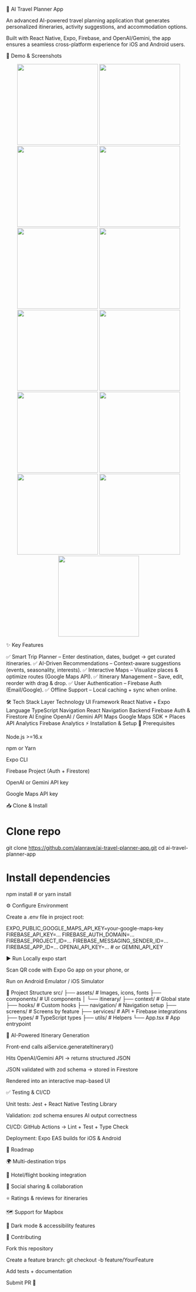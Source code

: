 🧳 AI Travel Planner App

An advanced AI-powered travel planning application that generates personalized itineraries, activity suggestions, and accommodation options.

Built with React Native, Expo, Firebase, and OpenAI/Gemini, the app ensures a seamless cross-platform experience for iOS and Android users.

📸 Demo & Screenshots
<p align="center"> <img src="https://github.com/user-attachments/assets/20954cd8-d90a-4e8e-b329-3e083a732a3b" width="220"> <img src="https://github.com/user-attachments/assets/77eddbf5-3aac-4d65-a504-af29bf2dc1a3" width="220"> <img src="https://github.com/user-attachments/assets/9f357fc5-a9c0-41fa-bf9d-2be4431deab4" width="220"> <img src="https://github.com/user-attachments/assets/cda5f2df-fb9e-4335-9cdd-9ef7d6336e73" width="220"> <img src="https://github.com/user-attachments/assets/c4f76dd5-9925-46af-9456-4b0a39744fb1" width="220"> <img src="https://github.com/user-attachments/assets/5c7f50bd-e4ee-485d-9e15-1f0fbeeb2246" width="220"> <img src="https://github.com/user-attachments/assets/b6b94b3a-095c-4aa0-bdab-1b62b6fc47aa" width="220"> <img src="https://github.com/user-attachments/assets/5caa583b-312f-4f59-837d-3b24490457f7" width="220"> <img src="https://github.com/user-attachments/assets/0321edc1-d7da-4d06-96db-bbb638678135" width="220"> <img src="https://github.com/user-attachments/assets/3c321195-8892-4944-996f-f770907aa400" width="220"> <img src="https://github.com/user-attachments/assets/e48e30cd-83c7-413c-b177-5272906c502b" width="220"> <img src="https://github.com/user-attachments/assets/f41b77c8-5525-4f5d-b448-e50f31fc2b2f" width="220"> <img src="https://github.com/user-attachments/assets/4dab1e8b-7c98-4f27-9447-9c83244e6e45" width="220"> </p>
✨ Key Features

✅ Smart Trip Planner – Enter destination, dates, budget → get curated itineraries.
✅ AI-Driven Recommendations – Context-aware suggestions (events, seasonality, interests).
✅ Interactive Maps – Visualize places & optimize routes (Google Maps API).
✅ Itinerary Management – Save, edit, reorder with drag & drop.
✅ User Authentication – Firebase Auth (Email/Google).
✅ Offline Support – Local caching + sync when online.

🛠️ Tech Stack
Layer	Technology
UI Framework	React Native + Expo
Language	TypeScript
Navigation	React Navigation
Backend	Firebase Auth & Firestore
AI Engine	OpenAI / Gemini API
Maps	Google Maps SDK + Places API
Analytics	Firebase Analytics
⚡ Installation & Setup
🔧 Prerequisites

Node.js >=16.x

npm or Yarn

Expo CLI

Firebase Project (Auth + Firestore)

OpenAI or Gemini API key

Google Maps API key

📥 Clone & Install
# Clone repo
git clone https://github.com/alanrave/ai-travel-planner-app.git
cd ai-travel-planner-app

# Install dependencies
npm install   # or yarn install

⚙️ Configure Environment

Create a .env file in project root:

EXPO_PUBLIC_GOOGLE_MAPS_API_KEY=your-google-maps-key
FIREBASE_API_KEY=...
FIREBASE_AUTH_DOMAIN=...
FIREBASE_PROJECT_ID=...
FIREBASE_MESSAGING_SENDER_ID=...
FIREBASE_APP_ID=...
OPENAI_API_KEY=...   # or GEMINI_API_KEY

▶️ Run Locally
expo start


Scan QR code with Expo Go app on your phone, or

Run on Android Emulator / iOS Simulator

🧩 Project Structure
src/
├── assets/         # Images, icons, fonts
├── components/     # UI components
│   └── itinerary/
├── context/        # Global state
├── hooks/          # Custom hooks
├── navigation/     # Navigation setup
├── screens/        # Screens by feature
├── services/       # API + Firebase integrations
├── types/          # TypeScript types
├── utils/          # Helpers
└── App.tsx         # App entrypoint

🧠 AI-Powered Itinerary Generation

Front-end calls aiService.generateItinerary()

Hits OpenAI/Gemini API → returns structured JSON

JSON validated with zod schema → stored in Firestore

Rendered into an interactive map-based UI

✅ Testing & CI/CD

Unit tests: Jest + React Native Testing Library

Validation: zod schema ensures AI output correctness

CI/CD: GitHub Actions → Lint + Test + Type Check

Deployment: Expo EAS builds for iOS & Android

🚀 Roadmap

🌍 Multi-destination trips

🏨 Hotel/flight booking integration

👥 Social sharing & collaboration

⭐ Ratings & reviews for itineraries

🗺️ Support for Mapbox

🎨 Dark mode & accessibility features

🤝 Contributing

Fork this repository

Create a feature branch: git checkout -b feature/YourFeature

Add tests + documentation

Submit PR 🚀
